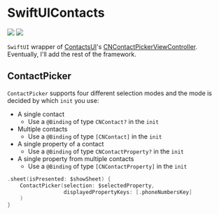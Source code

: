 # SwiftUIContacts

[![](https://img.shields.io/endpoint?url=https%3A%2F%2Fswiftpackageindex.com%2Fapi%2Fpackages%2Fedonv%2FSwiftUIContacts%2Fbadge%3Ftype%3Dswift-versions)](https://swiftpackageindex.com/edonv/SwiftUIContacts)
[![](https://img.shields.io/endpoint?url=https%3A%2F%2Fswiftpackageindex.com%2Fapi%2Fpackages%2Fedonv%2FSwiftUIContacts%2Fbadge%3Ftype%3Dplatforms)](https://swiftpackageindex.com/edonv/SwiftUIContacts)

`SwiftUI` wrapper of [ContactsUI](https://developer.apple.com/documentation/contactsui)'s  [CNContactPickerViewController](https://developer.apple.com/documentation/contactsui/cncontactpickerviewcontroller). Eventually, I'll add the rest of the framework. 

## ContactPicker

`ContactPicker` supports four different selection modes and the mode is decided by which `init` you use:
- A single contact 
  - Use a `@Binding` of type `CNContact?` in the `init`
- Multiple contacts 
  - Use a `@Binding` of type `[CNContact]` in the `init`
- A single property of a contact 
  - Use a `@Binding` of type `CNContactProperty?` in the `init`
- A single property from multiple contacts 
  - Use a `@Binding` of type `[CNContactProperty]` in the `init`

```swift
.sheet(isPresented: $showSheet) {
    ContactPicker(selection: $selectedProperty,
                  displayedPropertyKeys: [.phoneNumbersKey]
    )
}
```
